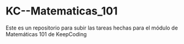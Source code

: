 # KC--Matematicas_101
Este es un repositorio para subir las tareas hechas para el módulo de Matemáticas 101 de KeepCoding
